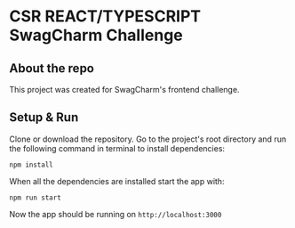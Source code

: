 # CSR REACT/TYPESCRIPT SwagCharm Challenge

## About the repo

This project was created for SwagCharm's frontend challenge.

## Setup & Run

Clone or download the repository.
Go to the project's root directory and run the following command in terminal to install dependencies:

`npm install`

When all the dependencies are installed start the app with:

`npm run start`

Now the app should be running on `http://localhost:3000`
